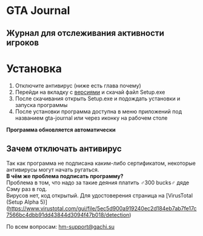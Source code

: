 # GTA Journal
## Журнал для отслеживания активности игроков

# Установка
1. Отключите антивирус (ниже есть глава почему)
2. Перейди на вкладку с [версиями](https://github.com/HM-Province/gta-journal/releases) и скачай файл Setup.exe 
3. После скачивания открыть Setup.exe и подождать установки и запуска программы
4. После установки программа доступна в меню приложений под названием gta-journal или через иконку на рабочем столе

**Программа обновляется автоматически**

## Зачем отключать антивирус
Так как программа не подписана каким-либо сертификатом, некоторые антивирусы могут начать ругаться.  
**В чём же проблема подписать программу?**  
Проблема в том, что надо за такие деяния платить ♂️300 bucks♂️ дяде Сэму раз в год.  
Вирусов нет, код открытый. Для удостоверения страница на [VirusTotal (Setup Alpha 5)] (https://www.virustotal.com/gui/file/5ec5d900a919240ec2d184eb7ab7fe17c7566bc4dbb91dd43844d3094f47b018/detection)

По всем вопросам: [hm-support@gachi.su](mailto:hm-support@gachi.su)